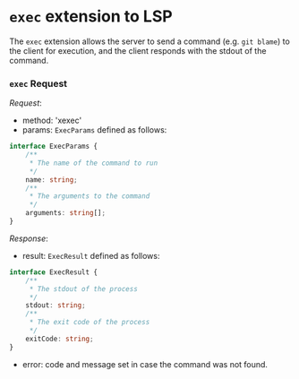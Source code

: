 # `exec` extension to LSP

The `exec` extension allows the server to send a command (e.g. `git blame`) to the client for execution, and the client responds with the stdout of the command.

### `exec` Request

_Request_:
* method: 'xexec'
* params: `ExecParams` defined as follows:
```typescript
interface ExecParams {
    /**
     * The name of the command to run
     */
    name: string;
    /**
     * The arguments to the command
     */
    arguments: string[];
}
```

_Response_:
* result: `ExecResult` defined as follows:
```typescript
interface ExecResult {
    /**
     * The stdout of the process
     */
    stdout: string;
    /**
     * The exit code of the process
     */
    exitCode: string;
}
```
* error: code and message set in case the command was not found.
